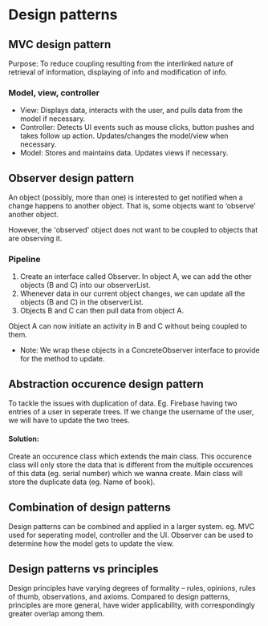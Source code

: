 # Design patterns

## MVC design pattern

Purpose: To reduce coupling resulting from the interlinked nature of retrieval of information, displaying of info and modification of info. 

### Model, view, controller

- View: Displays data, interacts with the user, and pulls data from the model if necessary.
- Controller: Detects UI events such as mouse clicks, button pushes and takes follow up action. Updates/changes the model/view when necessary.
- Model: Stores and maintains data. Updates views if necessary.

## Observer design pattern

An object (possibly, more than one) is interested to get notified when a change happens to another object. That is, some objects want to ‘observe’ another object.
  
However, the 'observed' object does not want to be coupled to objects that are observing it.

### Pipeline

1. Create an interface called Observer. In object A, we can add the other objects (B and C) into our observerList. 
2. Whenever data in our current object changes, we can update all the objects (B and C) in the observerList.
3. Objects B and C can then pull data from object A.

Object A can now initiate an activity in B and C without being coupled to them.

- Note: We wrap these objects in a ConcreteObserver interface to provide for the method to update.

## Abstraction occurence design pattern

To tackle the issues with duplication of data. Eg. Firebase having two entries of a user in seperate trees. If we change the username of the user, we will have to update the two trees.


#### Solution: 

Create an occurence class which extends the main class. This occurence class will only store the data that is different from the multiple occurences of this data (eg. serial number) which we wanna create. Main class will store the duplicate data (eg. Name of book). 


## Combination of design patterns

Design patterns can be combined and applied in a larger system. eg. MVC used for seperating model, controller and the UI. Observer can be used to determine how the model gets to update the view.

## Design patterns vs principles

Design principles have varying degrees of formality – rules, opinions, rules of thumb, observations, and axioms. Compared to design patterns, principles are more general, have wider applicability, with correspondingly greater overlap among them.

